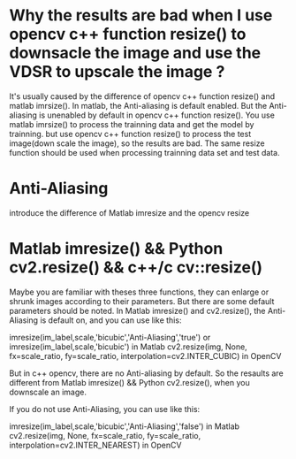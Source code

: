 # Why the results are bad when I use opencv c++ function resize() to downsacle the image and use the VDSR to upscale the image ?
  It's usually caused by the difference of opencv c++ function resize() and matlab imrsize(). In matlab, the Anti-aliasing is default enabled. But the Anti-aliasing is unenabled by default in opencv c++ function resize(). You use matlab imrsize() to process the trainning data and get the model by trainning. but use opencv c++ function resize() to process the test image(down scale the image), so the results are bad. The same resize function should be used when processing trainning data set and test data.

# Anti-Aliasing
introduce the difference of Matlab imresize and the opencv resize

# Matlab imresize() && Python cv2.resize() && c++/c cv::resize()
 Maybe you are familiar with theses three functions, they can enlarge or shrunk images according to their parameters. But there are some default parameters should be noted. In Matlab imresize() and cv2.resize(), the Anti-Aliasing is default on, and you can use like this:
 
 imresize(im_label,scale,'bicubic','Anti-Aliasing','true') or imresize(im_label,scale,'bicubic') in Matlab
 cv2.resize(img, None, fx=scale_ratio, fy=scale_ratio, interpolation=cv2.INTER_CUBIC) in OpenCV
 
 But in c++ opencv, there are no Anti-aliasing by default. So the resaults are different from Matlab imresize() && Python cv2.resize(), when you downscale an image.
 
 If you do not use Anti-Aliasing, you can use like this:
 
 imresize(im_label,scale,'bicubic','Anti-Aliasing','false') in Matlab
 cv2.resize(img, None, fx=scale_ratio, fy=scale_ratio, interpolation=cv2.INTER_NEAREST) in OpenCV
